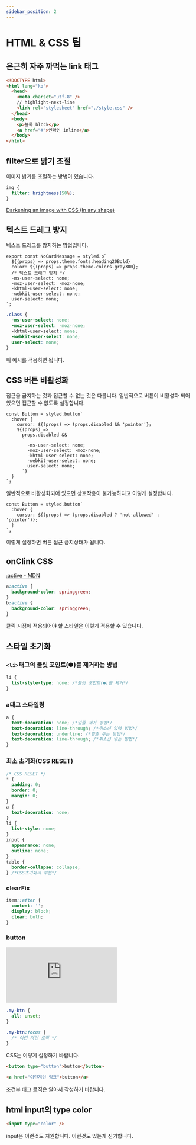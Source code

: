```yaml
---
sidebar_position: 2
---
```


# HTML & CSS 팁

<!-- Create direction-aware effects using modern CSS https://www.youtube.com/watch?app=desktop&v=G_h2pGZcOzc -->

<!-- 웹에서 그라데이션 손쉽게 만드는 ‘CSS HD Gradients’ https://yozm.wishket.com/magazine/detail/2079/ -->

<!-- @todo: https://www.notion.so/CSS-e801506f89374e75a564994a7d1ea950 -->

## 은근히 자주 까먹는 link 태그

```html title="index.html"
<!DOCTYPE html>
<html lang="ko">
  <head>
    <meta charset="utf-8" />
    // highlight-next-line
    <link rel="stylesheet" href="./style.css" />
  </head>
  <body>
    <p>블록 block</p>
    <a href="#">인라인 inline</a>
  </body>
</html>
```

<!-- ## flex-grow는 부모가 flex여야 적용가능

제곧내

복습이 되었습니다. CSS cookbook을 따로 만들어야 할 것 같습니다.

height는 기본적으로 auto로 되어 있습니다. 콘텐츠 크기만큼 큽니다. div에 남은 길이만큼 채우기 위해서는 flex 혹은 gird 중 하나를 선택해야 합니다. -->

## filter으로 밝기 조절

이미지 밝기를 조절하는 방법이 있습니다.

```css
img {
  filter: brightness(50%);
}
```

[Darkening an image with CSS (In any shape)](https://stackoverflow.com/questions/15765550/darkening-an-image-with-css-in-any-shape)

## 텍스트 드레그 방지

텍스트 드레그를 방지하는 방법입니다.

```tsx
export const NoCardMessage = styled.p`
  ${(props) => props.theme.fonts.heading20Bold}
  color: ${(props) => props.theme.colors.gray300};
  /* 텍스트 드래그 방지 */
  -ms-user-select: none;
  -moz-user-select: -moz-none;
  -khtml-user-select: none;
  -webkit-user-select: none;
  user-select: none;
`;
```

```css
.class {
  -ms-user-select: none;
  -moz-user-select: -moz-none;
  -khtml-user-select: none;
  -webkit-user-select: none;
  user-select: none;
}
```

위 예시를 적용하면 됩니다.

## CSS 버튼 비활성화

접근을 금지하는 것과 접근할 수 없는 것은 다릅니다. 일반적으로 버튼이 비활성화 되어 있으면 접근할 수 없도록 설정합니다.

```tsx
const Button = styled.button`
  :hover {
    cursor: ${(props) => !props.disabled && 'pointer'};
    ${(props) =>
      props.disabled &&
      `
        -ms-user-select: none;
        -moz-user-select: -moz-none;
        -khtml-user-select: none;
        -webkit-user-select: none;
        user-select: none;
      `}
  }
`;
```

일반적으로 비활성화되어 있으면 상호작용이 불가능하다고 이렇게 설정합니다.

```tsx
const Button = styled.button`
  :hover {
    cursor: ${(props) => (props.disabled ? 'not-allowed' : 'pointer')};
  }
`;
```

이렇게 설정하면 버튼 접근 금지상태가 됩니다.

## onClink CSS

[:active - MDN](https://developer.mozilla.org/ko/docs/Web/CSS/:active)

```css
a:active {
  background-color: springgreen;
}
b:active {
  background-color: springgreen;
}
```

클릭 시점에 적용되어야 할 스타일은 이렇게 적용할 수 있습니다.

## 스타일 초기화

### `<li>`태그의 불릿 포인트(●)를 제거하는 방법

```css
li {
  list-style-type: none; /*불릿 포인트(●)를 제거*/
}
```

### a태그 스타일링

```css
a {
  text-decoration: none; /*밑줄 제거 방법*/
  text-decoration: line-through; /*취소선 입력 방법*/
  text-decoration: underline; /*밑줄 주는 방법*/
  text-decoration: line-through; /*취소선 넣는 방법*/
}
```

### 최소 초기화(CSS RESET)

```css
/* CSS RESET */
* {
  padding: 0;
  border: 0;
  margin: 0;
}
a {
  text-decoration: none;
}
li {
  list-style: none;
}
input {
  appearance: none;
  outline: none;
}
table {
  border-collapse: collapse;
} /*CSS초기화의 부분*/
```

### clearFix

```css
item::after {
  content: '';
  display: block;
  clear: both;
}
```

### button

<iframe class="codepen" src="https://www.youtube.com/embed/pMoL2URoqhI" title="Everything you didn't know you need to know about buttons" frameborder="0" allow="accelerometer; autoplay; clipboard-write; encrypted-media; gyroscope; picture-in-picture; web-share" allowfullscreen></iframe>

```css
.my-btn {
  all: unset;
}

.my-btn:focus {
  /* 이런 저런 로직 */
}
```

CSS는 이렇게 설정하기 바랍니다.

```html
<button type="button">button</button>
```

```html
<a href="이런저런 링크">button</a>
```

조건부 태그 로직은 알아서 작성하기 바랍니다.

## html input의 type color

```html
<input type="color" />
```

input은 이런것도 지원합니다. 이런것도 있는게 신기합니다.
